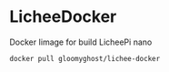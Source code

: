 # LicheeDocker
Docker Iimage for build LicheePi nano

```
docker pull gloomyghost/lichee-docker
```
